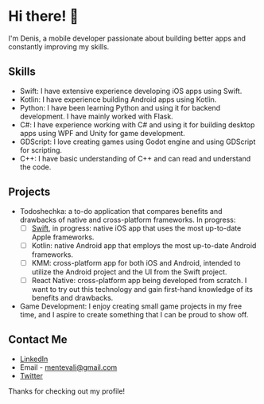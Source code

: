 # Hi there! 👋

I'm Denis, a mobile developer passionate about building better apps and constantly improving my skills.

## Skills

- Swift: I have extensive experience developing iOS apps using Swift.
- Kotlin: I have experience building Android apps using Kotlin.
- Python: I have been learning Python and using it for backend development. I have mainly worked with Flask.
- C#: I have experience working with C# and using it for building desktop apps using WPF and Unity for game development.
- GDScript: I love creating games using Godot engine and using GDScript for scripting.
- C++: I have basic understanding of C++ and can read and understand the code.

## Projects

- Todoshechka: a to-do application that compares benefits and drawbacks of native and cross-platform frameworks. In progress:
  - [ ] [Swift](https://github.com/menteValidus/todoshechka), in progress: native iOS app that uses the most up-to-date Apple frameworks.
  - [ ] Kotlin: native Android app that employs the most up-to-date Android frameworks.
  - [ ] KMM: cross-platform app for both iOS and Android, intended to utilize the Android project and the UI from the Swift project.
  - [ ] React Native: cross-platform app being developed from scratch. I want to try out this technology and gain first-hand knowledge of its benefits and drawbacks.
- Game Development: I enjoy creating small game projects in my free time, and I aspire to create something that I can be proud to show off.

## Contact Me

- [LinkedIn](https://www.linkedin.com/in/denis-cherny-orme/)
- Email - mentevali@gmail.com
- [Twitter](https://twitter.com/menteVali)

Thanks for checking out my profile!
